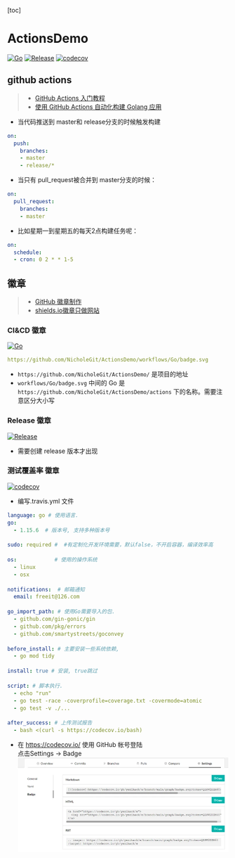 [toc]
# ActionsDemo
[![Go](https://github.com/NicholeGit/ActionsDemo/workflows/Go/badge.svg?branch=main)](https://github.com/NicholeGit/ActionsDemo/actions)
[![Release](https://img.shields.io/github/v/release/NicholeGit/ActionsDemo.svg?style=flat-square)](https://github.com/NicholeGit/ActionsDemo)
[![codecov](https://codecov.io/gh/NicholeGit/ActionsDemo/branch/main/graph/badge.svg?token=UO0KNTXGFE)](https://codecov.io/gh/NicholeGit/ActionsDemo)

## github actions
> - [GitHub Actions 入门教程](http://www.ruanyifeng.com/blog/2019/09/getting-started-with-github-actions.html)
> - [使用 GitHub Actions 自动化构建 Golang 应用](https://blog.51cto.com/u_15077560/2584846)
- 当代码推送到 master和 release分支的时候触发构建
```yaml
on:
  push:
    branches:
    - master
    - release/*
```
- 当只有 pull_request被合并到 master分支的时候：
```yaml
on:
  pull_request:
    branches:
    - master
```
- 比如星期一到星期五的每天2点构建任务呢：
```yaml
on:
  schedule:
  - cron: 0 2 * * 1-5
```

## 徽章
> - [GitHub 徽章制作](https://segmentfault.com/a/1190000039065313)
> - [shields.io徽章只做网站](https://shields.io/)

### CI&CD 徽章
[![Go](https://github.com/NicholeGit/ActionsDemo/workflows/Go/badge.svg?branch=main)](https://github.com/NicholeGit/ActionsDemo/actions)
```yaml
https://github.com/NicholeGit/ActionsDemo/workflows/Go/badge.svg
```
- `https://github.com/NicholeGit/ActionsDemo/` 是项目的地址
- `workflows/Go/badge.svg`  中间的 Go 是 `https://github.com/NicholeGit/ActionsDemo/actions` 下的名称。需要注意区分大小写

### Release 徽章
[![Release](https://img.shields.io/github/v/release/NicholeGit/ActionsDemo.svg?style=flat-square)](https://github.com/NicholeGit/ActionsDemo)
- 需要创建 release 版本才出现

### 测试覆盖率 徽章
[![codecov](https://codecov.io/gh/NicholeGit/ActionsDemo/branch/main/graph/badge.svg?token=UO0KNTXGFE)](https://codecov.io/gh/NicholeGit/ActionsDemo)
- 编写.travis.yml 文件
```yaml
language: go # 使用语言.
go: 
  - 1.15.6  # 版本号, 支持多种版本号

sudo: required #  #有定制化开发环境需要，默认false，不开启容器，编译效率高 

os:            # 使用的操作系统 
  - linux
  - osx

notifications:  # 邮箱通知
  email: freeit@126.com

go_import_path: # 使用Go需要导入的包. 
  - github.com/gin-gonic/gin
  - github.com/pkg/errors
  - github.com/smartystreets/goconvey

before_install: # 主要安装一些系统依赖,
  - go mod tidy

install: true # 安装, true跳过

script: # 脚本执行.
  - echo "run"
  - go test -race -coverprofile=coverage.txt -covermode=atomic
  - go test -v ./...

after_success: # 上传测试报告
  - bash <(curl -s https://codecov.io/bash)
```
- 在 https://codecov.io/ 使用 GitHub 帐号登陆  
点击Settings -> Badge
![img.png](image/img.png)
